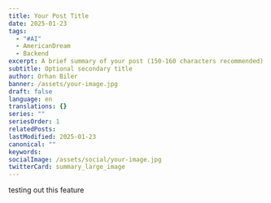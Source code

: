 ```yaml
---
title: Your Post Title
date: 2025-01-23
tags:
  - "#AI"
  - AmericanDream
  - Backend
excerpt: A brief summary of your post (150-160 characters recommended)
subtitle: Optional secondary title
author: Orhan Biler
banner: /assets/your-image.jpg
draft: false
language: en
translations: {}
series: ""
seriesOrder: 1
relatedPosts: 
lastModified: 2025-01-23
canonical: ""
keywords: 
socialImage: /assets/social/your-image.jpg
twitterCard: summary_large_image
---
```


<!--
Quick Reference Guide:

1. Required Fields:
   - title: Main title of your post (50-60 characters ideal for SEO)
   - date: Automatically filled publication date
   - tags: Categories for your post, helps with navigation and SEO
   - excerpt: Short description, appears in search results and social shares

2. Optional Fields:
   - subtitle: Additional context for your title
   - author: Post writer (defaults to you)
   - banner: Main image, appears at top of post
   - draft: true = not public, false = published

3. Language Support:
   - language: Primary content language code
   - translations: Links to same content in other languages
   Example post in multiple languages:
   language: en
   translations:
     tr: /react-ile-blog-yapimi
     es: /blog-con-react

4. Series Features:
   - series: Group related posts together
   - seriesOrder: Sequence number in the series
   - relatedPosts: Manual links to connected posts
   Example series:
   series: "Learn React"
   seriesOrder: 1
   relatedPosts:
     - react-basics
     - react-hooks
     - react-advanced

5. SEO Best Practices:
   - lastModified: Updates automatically
   - canonical: Original post URL if posted elsewhere first
   - keywords: Additional search terms
   Example keywords: ["React", "Web Development", "JavaScript", "Tutorial"]

6. Social Media Optimization:
   - socialImage: Custom image for social shares
   - twitterCard: How your post appears on Twitter
   Tip: socialImage should be 1200x630px for best display

Writing Tips:
- Use clear, descriptive titles
- Include relevant tags for better discovery
- Write compelling excerpts
- Add high-quality images
- Group related posts in series
- Update lastModified when you make significant changes
-->

testing out this feature